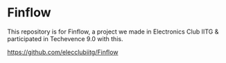 # Finflow

This repository is for Finflow, a project we made in Electronics Club IITG & participated in Techevence 9.0 with this.

https://github.com/elecclubiitg/Finflow


